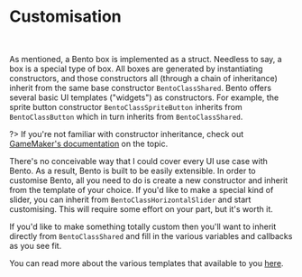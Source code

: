 # Customisation

&nbsp;

As mentioned, a Bento box is implemented as a struct. Needless to say, a box is a special type of box. All boxes are generated by instantiating constructors, and those constructors all (through a chain of inheritance) inherit from the same base constructor `BentoClassShared`. Bento offers several basic UI templates ("widgets") as constructors. For example, the sprite button constructor `BentoClassSpriteButton` inherits from `BentoClassButton` which in turn inherits from `BentoClassShared`.

?> If you're not familiar with constructor inheritance, check out [GameMaker's documentation](https://manual.yoyogames.com/index.htm#t=GameMaker_Language%2FGML_Overview%2FStructs.htm&rhsearch=Inheritance&rhhlterm=Inheritance) on the topic.

There's no conceivable way that I could cover every UI use case with Bento. As a result, Bento is built to be easily extensible. In order to customise Bento, all you need to do is create a new constructor and inherit from the template of your choice. If you'd like to make a special kind of slider, you can inherit from `BentoClassHorizontalSlider` and start customising. This will require some effort on your part, but it's worth it.

If you'd like to make something totally custom then you'll want to inherit directly from `BentoClassShared` and fill in the various variables and callbacks as you see fit.

You can read more about the various templates that available to you [here](Bento-Templates).